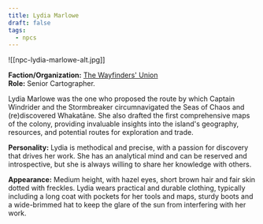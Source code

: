 ```yaml
---
title: Lydia Marlowe
draft: false
tags:
  - npcs
---
```

![[npc-lydia-marlowe-alt.jpg]]

**Faction/Organization:** [The Wayfinders' Union](the-wayfinders-union.md)<br>
**Role:** Senior Cartographer.

Lydia Marlowe was the one who proposed the route by which Captain Windrider and the Stormbreaker circumnavigated the Seas of Chaos and (re)discovered Whakatāne. She also drafted the first comprehensive maps of the colony, providing invaluable insights into the island's geography, resources, and potential routes for exploration and trade.

**Personality:** Lydia is methodical and precise, with a passion for discovery that drives her work. She has an analytical mind and can be reserved and introspective, but she is always willing to share her knowledge with others.

**Appearance:** Medium height, with hazel eyes, short brown hair and fair skin dotted with freckles. Lydia wears practical and durable clothing, typically including a long coat with pockets for her tools and maps, sturdy boots and a wide-brimmed hat to keep the glare of the sun from interfering with her work.